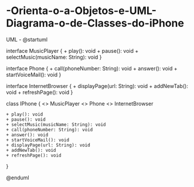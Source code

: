 # -Orienta-o-a-Objetos-e-UML-Diagrama-o-de-Classes-do-iPhone

UML -
@startuml

interface MusicPlayer {
    + play(): void
    + pause(): void
    + selectMusic(musicName: String): void
}

interface Phone {
    + call(phoneNumber: String): void
    + answer(): void
    + startVoiceMail(): void
}

interface InternetBrowser {
    + displayPage(url: String): void
    + addNewTab(): void
    + refreshPage(): void
}

class IPhone {
    <<implements>>
    MusicPlayer
    <<implements>>
    Phone
    <<implements>>
    InternetBrowser

    + play(): void
    + pause(): void
    + selectMusic(musicName: String): void
    + call(phoneNumber: String): void
    + answer(): void
    + startVoiceMail(): void
    + displayPage(url: String): void
    + addNewTab(): void
    + refreshPage(): void
}

@enduml
